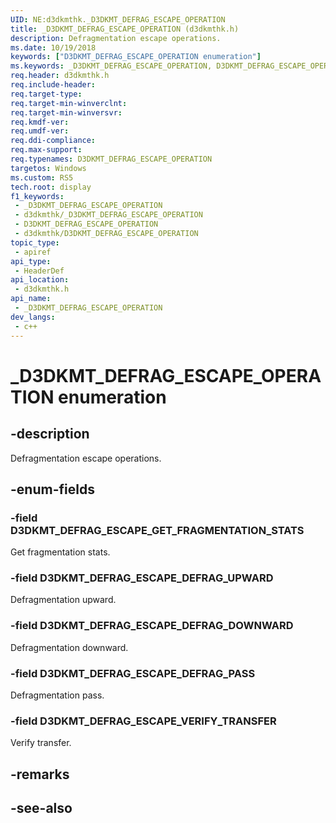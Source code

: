 ```yaml
---
UID: NE:d3dkmthk._D3DKMT_DEFRAG_ESCAPE_OPERATION
title: _D3DKMT_DEFRAG_ESCAPE_OPERATION (d3dkmthk.h)
description: Defragmentation escape operations.
ms.date: 10/19/2018
keywords: ["D3DKMT_DEFRAG_ESCAPE_OPERATION enumeration"]
ms.keywords: _D3DKMT_DEFRAG_ESCAPE_OPERATION, D3DKMT_DEFRAG_ESCAPE_OPERATION,
req.header: d3dkmthk.h
req.include-header: 
req.target-type: 
req.target-min-winverclnt: 
req.target-min-winversvr: 
req.kmdf-ver: 
req.umdf-ver: 
req.ddi-compliance: 
req.max-support: 
req.typenames: D3DKMT_DEFRAG_ESCAPE_OPERATION
targetos: Windows
ms.custom: RS5
tech.root: display
f1_keywords:
 - _D3DKMT_DEFRAG_ESCAPE_OPERATION
 - d3dkmthk/_D3DKMT_DEFRAG_ESCAPE_OPERATION
 - D3DKMT_DEFRAG_ESCAPE_OPERATION
 - d3dkmthk/D3DKMT_DEFRAG_ESCAPE_OPERATION
topic_type:
 - apiref
api_type:
 - HeaderDef
api_location:
 - d3dkmthk.h
api_name:
 - _D3DKMT_DEFRAG_ESCAPE_OPERATION
dev_langs:
 - c++
---
```


# _D3DKMT_DEFRAG_ESCAPE_OPERATION enumeration


## -description

Defragmentation escape operations.

## -enum-fields

### -field D3DKMT_DEFRAG_ESCAPE_GET_FRAGMENTATION_STATS 

Get fragmentation stats.

### -field D3DKMT_DEFRAG_ESCAPE_DEFRAG_UPWARD 

Defragmentation upward.

### -field D3DKMT_DEFRAG_ESCAPE_DEFRAG_DOWNWARD 

Defragmentation downward.

### -field D3DKMT_DEFRAG_ESCAPE_DEFRAG_PASS 

Defragmentation pass.

### -field D3DKMT_DEFRAG_ESCAPE_VERIFY_TRANSFER 

Verify transfer.

## -remarks

## -see-also

